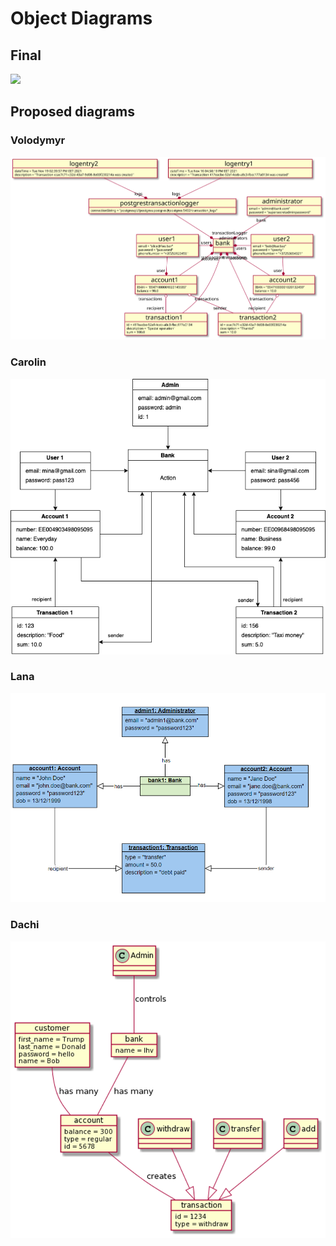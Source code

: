 # Object Diagrams

## Final

![](object.svg)

## Proposed diagrams

### Volodymyr

![](object_volodymyr.svg)

### Carolin

![](object_carolin.png)

### Lana

![](object_lana.png)

### Dachi

![](object_daichi.png)
